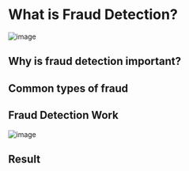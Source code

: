 # What is Fraud Detection?

![image](https://github.com/user-attachments/assets/24a6180e-ba61-40dd-8bbf-c9949148296a)


## Why is fraud detection important?



## Common types of fraud



## Fraud Detection Work

![image](https://github.com/user-attachments/assets/cf3123b5-51c0-463e-a7db-e3985a9d4309)


## Result